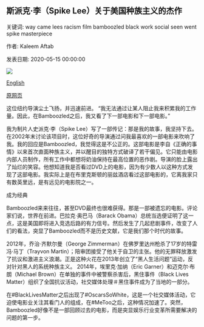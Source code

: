 ## 斯派克·李（Spike Lee）关于美国种族主义的杰作

关键词: way came lees racism film bamboozled black work social seen went spike masterpiece

作者: Kaleem Aftab

发表日期: 2020-05-15 00:00:00

![](https://ichef.bbci.co.uk/wwfeatures/live/624_351/images/live/p0/8d/7x/p08d7x77.jpg)

[English](Spike%20Lee%E2%80%99s%20masterpiece%20about%20racism%20in%20the%20US.md)

[原网页](https://www.bbc.com/culture/article/20200515-spike-lees-masterpiece-about-racism-in-the-us)

这位纽约导演尘土飞扬，并迅速前进。 “我无法通过让某人阻止我来积累我的工作量。因此，在Bamboozled之后，我又看了下一部电影和下一部电影。”

我为制片人史派克·李（Spike Lee）写了一部传记：那是我的故事，我坚持下去。在2002年末讨论该项目时，这位好奇的导演通过问我最喜欢的一部电影来吹响了我。我的回应是Bamboozled，我觉得这是不公正的。这部电影是李自《正确的事情》以来首次直面种族主义，并以醒目的独特方式破译了若干偏见。它只能由电影内部人员制作，所有工作中都想将奶油保持在最高位置的恶作剧。导演的脸上露出了灿烂的笑容。他想知道我是否看过DVD上的电影，因为有少数人以这种方式发现了这部电影。我实际上是在布里克斯顿的丽兹酒店看过这部电影的，它离我家只有数英里远，是有远见的电影院之一。

成为经典

Bamboozled来来往往，甚至DVD最终也很难获得。那是一部被遗忘的电影。评论家们说，世界在前进。巴拉克·奥巴马（Barack Obama）总统当选便证明了这一点，这是美国即将进入竞选后路的有力信号。然后发生了几起悲剧事件，改变了人们的看法，突显了Bamboozled而不是历史文献，它是我们那个时代的故事。

2012年，乔治·齐默尔曼（George Zimmerman）在佛罗里达州枪杀了17岁的特雷冯·马丁（Trayvon Martin）；陪审团接受了他关于自卫的主张。他的无罪释放激发了抗议和激进主义浪潮。正是这种火花在2013年创立了“黑人生活问题”运动，反对针对黑人的系统种族主义。 2014年，埃里克·加纳（Eric Garner）和迈克尔·布朗（Michael Brown）在单独的事件中被警察杀害后，黑住事件（Black Lives Matter）组织了全国抗议活动，社交媒体处理＃黑住事件成为了当地的一部分。

在\#BlackLivesMatter之后出现了\#OscarsSoWhite，这是一个社交媒体活动，它迫使电影业关注其看门人的组成，在\#MeToo之后，这种情况加速了。突然，Bamboozled好像不是一部回顾过去的电影，而是突显娱乐行业变革所需要解决的问题的第一步。